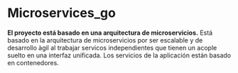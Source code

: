 # Microservices_go

<b>El proyecto está basado en una arquitectura de microservicios.</b>
Está basado en la arquitectura de microservicios por ser escalable y de desarrollo àgil al trabajar servicos  independientes que tienen un acople suelto en una interfaz unificada.
Los servicios de la aplicación están basado en contenedores.



